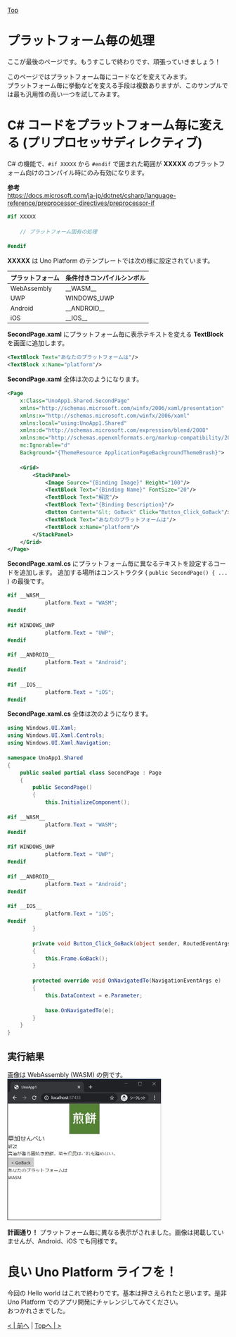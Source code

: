 [Top](./top.md)  

# プラットフォーム毎の処理

ここが最後のページです。もうすこしで終わりです、頑張っていきましょう！  

このページではプラットフォーム毎にコードなどを変えてみます。  
プラットフォーム毎に挙動などを変える手段は複数ありますが、このサンプルでは最も汎用性の高い一つを試してみます。

# C# コードをプラットフォーム毎に変える (プリプロセッサディレクティブ)

C# の機能で、```#if XXXXX``` から ```#endif``` で囲まれた範囲が **XXXXX** のプラットフォーム向けのコンパイル時にのみ有効になります。  

**参考**  
https://docs.microsoft.com/ja-jp/dotnet/csharp/language-reference/preprocessor-directives/preprocessor-if

```cs
#if XXXXX

    // プラットフォーム固有の処理

#endif
```

**XXXXX** は Uno Platform のテンプレートでは次の様に設定されています。  

| プラットフォーム | 条件付きコンパイルシンボル |
|:-|:-|
| WebAssembly | \_\_WASM\_\_ |
| UWP | WINDOWS_UWP |
| Android | \_\_ANDROID\_\_ |
| iOS | \_\_IOS\_\_ |

**SecondPage.xaml** にプラットフォーム毎に表示テキストを変える **TextBlock** を画面に追加します。

```xml
<TextBlock Text="あなたのプラットフォームは"/>
<TextBlock x:Name="platform"/>
```

**SecondPage.xaml** 全体は次のようになります。

```xml
<Page
    x:Class="UnoApp1.Shared.SecondPage"
    xmlns="http://schemas.microsoft.com/winfx/2006/xaml/presentation"
    xmlns:x="http://schemas.microsoft.com/winfx/2006/xaml"
    xmlns:local="using:UnoApp1.Shared"
    xmlns:d="http://schemas.microsoft.com/expression/blend/2008"
    xmlns:mc="http://schemas.openxmlformats.org/markup-compatibility/2006"
    mc:Ignorable="d"
    Background="{ThemeResource ApplicationPageBackgroundThemeBrush}">

    <Grid>
        <StackPanel>
            <Image Source="{Binding Image}" Height="100"/>
            <TextBlock Text="{Binding Name}" FontSize="20"/>
            <TextBlock Text="解説"/>
            <TextBlock Text="{Binding Description}"/>
            <Button Content="&lt; GoBack" Click="Button_Click_GoBack"/>
            <TextBlock Text="あなたのプラットフォームは"/>
            <TextBlock x:Name="platform"/>
        </StackPanel>
    </Grid>
</Page>
```

**SecondPage.xaml.cs** にプラットフォーム毎に異なるテキストを設定するコードを追加します。
追加する場所はコンストラクタ ( ```public SecondPage() { ...``` ) の最後です。

```cs
#if __WASM__
            platform.Text = "WASM";
#endif

#if WINDOWS_UWP
            platform.Text = "UWP";
#endif

#if __ANDROID__
            platform.Text = "Android";
#endif

#if __IOS__
            platform.Text = "iOS";
#endif
```

**SecondPage.xaml.cs** 全体は次のようになります。

```cs
using Windows.UI.Xaml;
using Windows.UI.Xaml.Controls;
using Windows.UI.Xaml.Navigation;

namespace UnoApp1.Shared
{
    public sealed partial class SecondPage : Page
    {
        public SecondPage()
        {
            this.InitializeComponent();

#if __WASM__
            platform.Text = "WASM";
#endif

#if WINDOWS_UWP
            platform.Text = "UWP";
#endif

#if __ANDROID__
            platform.Text = "Android";
#endif

#if __IOS__
            platform.Text = "iOS";
#endif
        }

        private void Button_Click_GoBack(object sender, RoutedEventArgs e)
        {
            this.Frame.GoBack();
        }

        protected override void OnNavigatedTo(NavigationEventArgs e)
        {
            this.DataContext = e.Parameter;

            base.OnNavigatedTo(e);
        }
    }
}
```

## 実行結果

画像は WebAssembly (WASM) の例です。  
<img src="image0801.jpg" width="350" />

**計画通り！** プラットフォーム毎に異なる表示がされました。画像は掲載していませんが、Android、iOS でも同様です。

# 良い Uno Platform ライフを！

今回の Hello world はこれで終わりです。基本は押さえられたと思います。是非 Uno Platform でのアプリ開発にチャレンジしてみてください。  
おつかれさまでした。

[< | 前へ](./textbook7.md) | [Topへ | >](./top.md)
